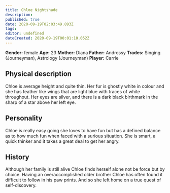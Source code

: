 ```yaml
---
title: Chloe Nightshade
description: 
published: true
date: 2020-09-19T02:03:49.893Z
tags: 
editor: undefined
dateCreated: 2020-09-19T00:01:10.052Z
---
```


**Gender:** female
**Age:** 23
**Mother:** Diana
**Father:** Androssy
**Trades:** Singing (Journeyman), Astrology (Journeyman)
**Player:** Carrie

## Physical description

Chloe is average height and quite thin. Her fur is ghostly white in colour and she has feather like wings that are light blue with traces of white throughout.
Her eyes are silver, and there is a dark black birthmark in the sharp of a star above her left eye.

## Personality

Chloe is really easy going she loves to have fun but has a defined balance as to how much fun when faced with a surious situation. She is smart, a quick thinker and it takes a great deal to get her angry.

## History

Although her family is still alive Chloe finds herself alone not be force but by choice. Having an overaccomplished older brother Chloe has often found it difficult to follow in his paw prints. And so she left home on a true quest of self-discovery.
